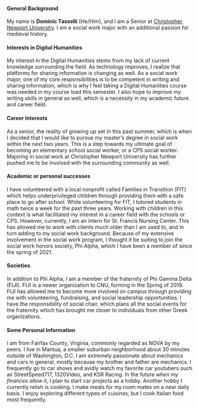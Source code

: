 #### General Background

My name is **Dominic Tasselli** (He/Him), and I am a Senior at [Christopher Newport University](https://cnu.edu). I am a social work major with an additional passion for medieval history.

#### Interests in Digital Humanities

My interest in the Digital Humanities stems from my lack of current knowledge surrounding the field. As technology improves, I realize that platforms for sharing information is changing as well. As a social work major, one of my core responsibilities is to be competent in writing and sharing information, which is why I feel taking a Digital Humanities course was needed in my course load this semester. I also hope to improve my writing skills in general as well, which is a necessity in my academic future and career field.

#### Career Interests

As a senior, the reality of growing up set in this past summer, which is when I decided that I would like to pursue my master’s degree in social work within the next two years. This is a step towards my ultimate goal of becoming an elementary school social worker, or a CPS social worker. Majoring in social work at Christopher Newport University has further pushed me to be involved with the surrounding community as well.

#### Academic or personal successes

I have volunteered with a local nonprofit called Families in Transition (FIT) which helps underprivileged children through providing them with a safe place to go after school. While volunteering for FIT, I tutored students in math twice a week for the past three years. Working with children in this context is what facilitated my interest in a career field with the schools or CPS. However, currently, I am an intern for St. Francis Nursing Center. This has allowed me to work with clients much older than I am used to, and in turn adding to my social work background. Because of my extensive involvement in the social work program, I thought it be suiting to join the social work honors society, Phi Alpha, which I have been a member of since the spring of 2021.

#### Societies

In addition to Phi Alpha, I am a member of the fraternity of Phi Gamma Delta (FIJI). FIJI is a newer organization to CNU, forming in the Spring of 2019. FIJI has allowed me to become more involved on campus through providing me with volunteering, fundraising, and social leadership opportunities. I have the responsibility of social chair, which plans all the social events for the fraternity which has brought me closer to individuals from other Greek organizations. 

#### Some Personal Information

I am from Fairfax County, Virginia, commonly regarded as NOVA by my peers. I live in Mantua, a smaller suburban neighborhood about 30 minutes outside of Washington, D.C. 
I am extremely passionate about mechanics and cars in general, mostly because my brother and father are mechanics. I frequently go to car shows and avidly watch my favorite car youtubers such as StreetSpeed717, 1320Video, and KSR Racing. In the future _when my finances allow it_, I plan to start car projects as a hobby. Another hobby I currently relish is cooking. I make meals for my room mates on a near daily basis. I enjoy exploring different types of cuisines, but I cook Italian food most frequently.


